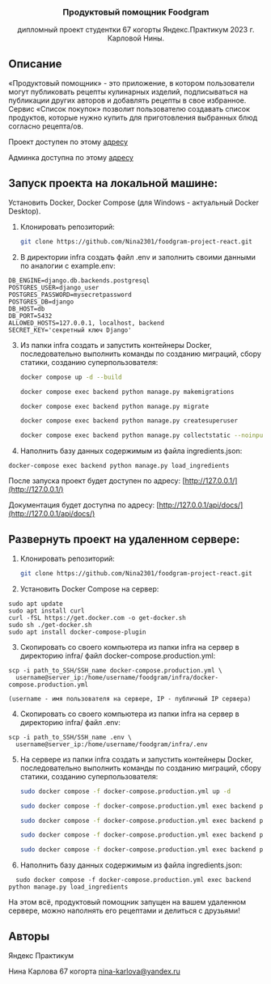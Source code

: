 <div align="center">
  <h3 align="center">Продуктовый помощник Foodgram</h3>
  <p align="center">
    дипломный проект студентки 67 когорты Яндекс.Практикум 2023 г. Карловой Нины.
    <br />
  </p>
</div>

## Описание

«Продуктовый помощник» - это приложение, в котором пользователи могут публиковать рецепты кулинарных изделий, подписываться на публикации других авторов и добавлять рецепты в свое избранное. Сервис «Список покупок» позволит пользователю создавать список продуктов, которые нужно купить для приготовления выбранных блюд согласно рецепта/ов.

Проект доступен по этому [адресу](https://foodgram-nk.hopto.org)

Админка доступна по этому [адресу](https://foodgram-nk.hopto.org/admin/)

## Запуск проекта на локальной машине:

Установить Docker, Docker Compose (для Windows - актуальный Docker Desktop).

1. Клонировать репозиторий:
   ```sh
   git clone https://github.com/Nina2301/foodgram-project-react.git
   ```

2. В директории infra создать файл .env и заполнить своими данными по аналогии с example.env:
```
DB_ENGINE=django.db.backends.postgresql
POSTGRES_USER=django_user
POSTGRES_PASSWORD=mysecretpassword
POSTGRES_DB=django
DB_HOST=db
DB_PORT=5432
ALLOWED_HOSTS=127.0.0.1, localhost, backend
SECRET_KEY='секретный ключ Django'
```

3. Из папки infra cоздать и запустить контейнеры Docker, последовательно выполнить команды по созданию миграций, сбору статики, 
созданию суперпользователя:
   ```sh
   docker compose up -d --build
   ```
   ```sh
   docker compose exec backend python manage.py makemigrations
   ```
   ```sh
   docker compose exec backend python manage.py migrate
   ```
   ```sh
   docker compose exec backend python manage.py createsuperuser
   ```
   ```sh
   docker compose exec backend python manage.py collectstatic --noinput
   ```

4. Наполнить базу данных содержимым из файла ingredients.json:
  ```
  docker-compose exec backend python manage.py load_ingredients
  ```


После запуска проект будет доступен по адресу: [http://127.0.0.1/](http://127.0.0.1/)

Документация будет доступна по адресу: [http://127.0.0.1/api/docs/](http://127.0.0.1/api/docs/)

## Развернуть проект на удаленном сервере:

1. Клонировать репозиторий:
   ```sh
   git clone https://github.com/Nina2301/foodgram-project-react.git
   ```

2. Установить Docker Compose на сервер:
  ```
  sudo apt update
  sudo apt install curl
  curl -fSL https://get.docker.com -o get-docker.sh
  sudo sh ./get-docker.sh
  sudo apt install docker-compose-plugin
  ```
3. Скопировать со своего компьютера из папки infra на сервер в директорию infra/ файл docker-compose.production.yml:
  ```
  scp -i path_to_SSH/SSH_name docker-compose.production.yml \
    username@server_ip:/home/username/foodgram/infra/docker-compose.production.yml
  ```
  ```
  (username - имя пользователя на сервере, IP - публичный IP сервера)
  ```

4. Скопировать со своего компьютера из папки infra на сервер в директорию infra/ файл .env:
  ```
  scp -i path_to_SSH/SSH_name .env \
    username@server_ip:/home/username/foodgram/infra/.env
  ```

5. На сервере из папки infra cоздать и запустить контейнеры Docker, последовательно выполнить команды по созданию миграций, 
сбору статики, созданию суперпользователя:
   ```sh
   sudo docker compose -f docker-compose.production.yml up -d
   ```
   ```sh
   sudo docker compose -f docker-compose.production.yml exec backend python manage.py makemigrations
   ```
   ```sh
   sudo docker compose -f docker-compose.production.yml exec backend python manage.py migrate
   ```
   ```sh
   sudo docker compose -f docker-compose.production.yml exec backend python manage.py collectstatic --no-input
   ```
   ```sh
   sudo docker compose -f docker-compose.production.yml exec backend python manage.py createsuperuser
   ```

6. Наполнить базу данных содержимым из файла ingredients.json:
  ```
    sudo docker compose -f docker-compose.production.yml exec backend python manage.py load_ingredients
  ```

На этом всё, продуктовый помощник запущен на вашем удаленном сервере, можно наполнять его рецептами и делиться с друзьями!

## Авторы

Яндекс Практикум

Нина Карлова 67 когорта nina-karlova@yandex.ru
